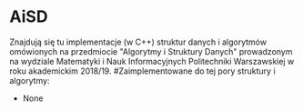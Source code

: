 # AiSD
Znajdują się tu implementacje (w C++) struktur danych i algorytmów omówionych na przedmiocie "Algorytmy i Struktury Danych" prowadzonym na wydziale Matematyki i Nauk Informacyjnych Politechniki Warszawskiej w roku akademickim 2018/19.
#Zaimplementowane do tej pory struktury i algorytmy:
* None
